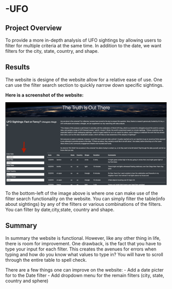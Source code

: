# -UFO

## Project Overview

To provide a more in-depth analysis of UFO sightings by allowing users to filter for multiple criteria at the same time. In addition to the date, we want filters for the city, state, country, and shape.


## Results
The website is designe of the website allow for a relative ease of use. One can use the filter search section to quickly narrow down specific sightings. 

**Here is a screenshot of the website:** 

<img src=https://github.com/Akin-Olusuyi/-UFO/blob/main/static/js/Website%20screenshot.png>

To the bottom-left of the image above is where one can make use of the filter search functionality on the website. 
You can simply filter the table(info about sightings) by any of the filters or various combinations of the filters. You can filter by date,city,state, country and shape. 


## Summary

In summary the website is functional. However, like any other thing in life, there is room for improvement. One drawback, is the fact that you have to type your input for each filter. This creates the avenues for errors when typing and how do you know what values to type in? You will have to scroll through the entire table to spell check. 

There are a few things one can improve on the website:
    - Add a date picter for to the Date filter
    - Add dropdown menu for the remain filters (city, state, country and sphere)
    
 

